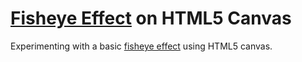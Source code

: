 [Fisheye Effect](https://hackyon.github.io/playground/fisheye/) on HTML5 Canvas
=========================

Experimenting with a basic [fisheye effect](https://en.wikipedia.org/wiki/Fisheye_lens) using HTML5 canvas. 

